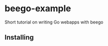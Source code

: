 beego-example
=============

Short tutorial on writing Go webapps with beego

Installing
----------



